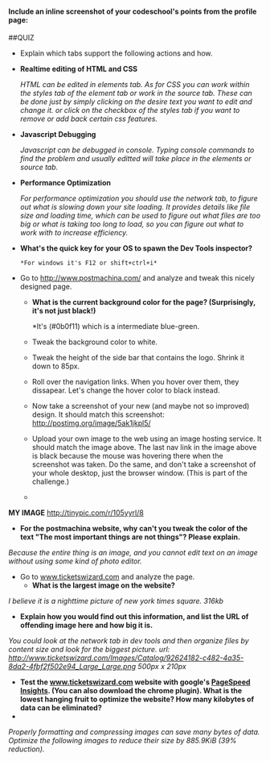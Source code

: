 #### Include an inline screenshot of your codeschool's points from the profile page:

<!-- Modify the Markdown to include your answers. Don't delete the questions! -->

##QUIZ
* Explain which tabs support the following actions and how.
*  **Realtime editing of HTML and CSS**

    *HTML can be edited in elements tab. As for CSS you can work within the styles tab of the element tab or work in the source tab. These can be done just by simply clicking on the desire text you want to edit and change it. or click on the checkbox of the styles tab if you want to remove or add back certain css features.*
*  **Javascript Debugging**
  
     *Javascript can be debugged in console. Typing console commands to find the problem and usually editted will take place in the elements or source tab.*
*  **Performance Optimization**
  
     *For performance optimization you should use the network tab, to figure out what is slowing down your site loading. It provides details like file size and loading time, which can be used to figure out what files are too big or what is taking too long to load, so you can figure out what to work with to increase efficiency.*

* **What's the quick key for your OS to spawn the Dev Tools inspector?**

      *For windows it's F12 or shift+ctrl+i*


* Go to http://www.postmachina.com/ and analyze and tweak this nicely designed page.
  * **What is the current background color for the page?  (Surprisingly, it's not just black!)**
   
      *It's (#0b0f11) which is a intermediate blue-green.
  * Tweak the background color to white.
  * Tweak the height of the side bar that contains the logo.  Shrink it down to 85px.
  * Roll over the navigation links.  When you hover over them, they dissapear.  Let's change the hover color to black instead.
  * Now take a screenshot of your new (and maybe not so improved) design.  It should match this screenshot: http://postimg.org/image/5ak1jkpl5/
  * Upload your own image to the web using an image hosting service.  It should match the image above. The last nav link in the image above is black because the mouse was hovering there when the screenshot was taken. Do the same, and don't take a screenshot of your whole desktop, just the browser window. (This is part of the challenge.)
  * 
**MY IMAGE** http://tinypic.com/r/105yyrl/8

* **For the postmachina website, why can't you tweak the color of the text "The most important things are not things"?  Please explain.**

*Because the entire thing is an image, and you cannot edit text on an image without using some kind of photo editor.*
* Go to www.ticketswizard.com and analyze the page.  
  * **What is the largest image on the website?**
  
*I believe it is a nighttime picture of new york times square. 316kb*
 
  * **Explain how you would find out this information, and list the URL of offending image here and how big it is.**
 
*You could look at the network tab in dev tools and then organize files by content size and look for the biggest picture. url: http://www.ticketswizard.com/Images/Catalog/92624182-c482-4a35-8da2-4fbf2f502e94_Large_Large.png 500px x 210px*
* **Test the www.ticketswizard.com website with google's [PageSpeed Insights](http://www.ticketswizard.com/).  (You can also download the chrome plugin).  What is the lowest hanging fruit to optimize the website?  How many kilobytes of data can be eliminated?**
* 
*Properly formatting and compressing images can save many bytes of data.
Optimize the following images to reduce their size by 885.9KiB (39% reduction).*
